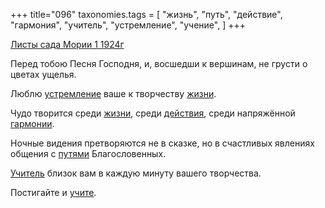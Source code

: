 +++
title="096"
taxonomies.tags = [
 "жизнь",
 "путь",
 "действие",
 "гармония",
 "учитель",
 "устремление",
 "учение",
]
+++

[Листы сада Мории 1 1924г](/agni/1924)

Перед тобою Песня Господня, и, восшедши к вершинам, не грусти о цветах ущелья.   

Люблю [устремление](/tags/устремление) ваше к творчеству [жизни](/tags/жизнь).   

Чудо творится среди [жизни](/tags/жизнь), среди [действия](/tags/действие), среди напряжённой [гармонии](/tags/гармония).   

Ночные видения претворяются не в сказке, но в счастливых явлениях общения с [путями](/tags/путь) Благословенных.   

[Учитель](/tags/учитель) близок вам в каждую минуту вашего творчества.   

Постигайте и [учите](/tags/учение).   

